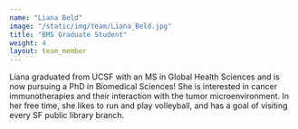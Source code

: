 ```yaml
---
name: "Liana Beld"
image: "/static/img/team/Liana_Beld.jpg"
title: "BMS Graduate Student"
weight: 4
layout: team_member
---
```

Liana graduated from UCSF with an MS in Global Health Sciences and is now pursuing a PhD in Biomedical Sciences! She is interested in cancer immunotherapies and their interaction with the tumor microenvironment. In her free time, she likes to run and play volleyball, and has a goal of visiting every SF public library branch.
